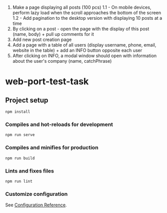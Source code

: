 1. Make a page displaying all posts (100 pcs)
  1.1 - On mobile devices, perform lazy load when the scroll approaches the bottom of the screen
  1.2 - Add pagination to the desktop version with displaying 10 posts at a time
2. By clicking on a post - open the page with the display of this post (name, body) + pull up comments for it
3. Add new post creation page
4. Add a page with a table of all users (display username, phone, email, website in the table) + add an INFO button opposite each user
5. After clicking on INFO, a modal window should open with information about the user's company (name, catchPhrase)
# web-port-test-task

## Project setup
```
npm install
```

### Compiles and hot-reloads for development
```
npm run serve
```

### Compiles and minifies for production
```
npm run build
```

### Lints and fixes files
```
npm run lint
```

### Customize configuration
See [Configuration Reference](https://cli.vuejs.org/config/).
